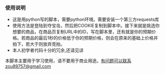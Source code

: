 ### 使用说明

- 这是用python写的脚本，需要python环境。需要安装一个第三方requests库
- 使用方法是登陆到夺宝岛，然后把COOKIE复制到脚本中。接下来就是挑选你想要的商品，在商品页复制URL中的ID，写在脚本里，还有就是你的预期价格。若商品的最后1秒的价格低于你的预期价格，则会在原来的基础上价格并拍下，若大于则放弃竞拍。
- 本人初学者代码十分的冗余,还请见谅

本脚本主要用于学习使用，请不要用于商业用途。有问题可以联系zou89757@gmail.com